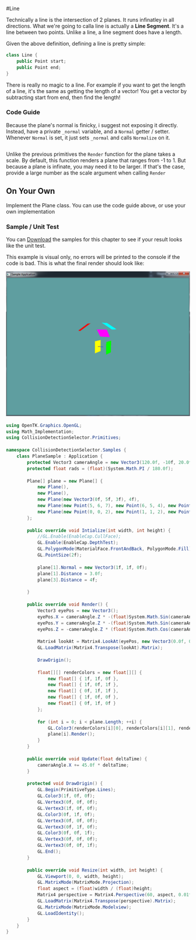 #Line

Technically a line is the intersection of 2 planes. It runs infinatley in all directions. What we're going to calla  line is actually a __Line Segment__. It's a line between two points. Unlike a line, a line segment does have a length.

Given the above definition, defining a line is pretty simple:

```cs
class Line {
    public Point start;
    public Point end;
}
```

There is really no magic to a line. For example if you want to get the length of a line, it's the same as getting the length of a vector! You get a vector by subtracting start from end, then find the length!

### Code Guide

Because the plane's normal is finicky, i suggest not exposing it directly. Instead, have a private ```_normal``` variable, and a ```Normal``` getter / setter. Whenever ```Normal``` is set, it just sets ```_normal``` and calls ```Normalize``` on it.

```cs

```

Unlike the previous primitives the ```Render``` function for the plane takes a scale. By default, this function renders a plane that ranges from -1 to 1. But because a plane is infinate, you may need it to be larger. If that's the case, provide a large number as the scale argument when calling ```Render```

## On Your Own

Implement the Plane class. You can use the code guide above, or use your own implementation

### Sample / Unit Test

You can [Download](../Samples/CollisionPlane.rar) the samples for this chapter to see if your result looks like the unit test.

This example is visual only, no errors will be printed to the console if the code is bad. This is what the final render should look like:

![SAMPLE](planes_sample_1.png)

```cs
using OpenTK.Graphics.OpenGL;
using Math_Implementation;
using CollisionDetectionSelector.Primitives;

namespace CollisionDetectionSelector.Samples {
    class PlaneSample : Application {
        protected Vector3 cameraAngle = new Vector3(120.0f, -10f, 20.0f);
        protected float rads = (float)(System.Math.PI / 180.0f);

        Plane[] plane = new Plane[] {
            new Plane(),
            new Plane(),
            new Plane(new Vector3(0f, 5f, 3f), 4f),
            new Plane(new Point(5, 6, 7), new Point(6, 5, 4), new Point(1, 2, 3)),
            new Plane(new Point(0, 0, 2), new Point(1, 1, 2), new Point(2, 0, 2))
        };

        public override void Intialize(int width, int height) {
            //GL.Enable(EnableCap.CullFace);
            GL.Enable(EnableCap.DepthTest);
            GL.PolygonMode(MaterialFace.FrontAndBack, PolygonMode.Fill);
            GL.PointSize(2f);

            plane[1].Normal = new Vector3(1f, 1f, 0f);
            plane[1].Distance = 3.0f;
            plane[3].Distance = 4f;

        }

        public override void Render() {
            Vector3 eyePos = new Vector3();
            eyePos.X = cameraAngle.Z * -(float)System.Math.Sin(cameraAngle.X * rads * (float)System.Math.Cos(cameraAngle.Y * rads));
            eyePos.Y = cameraAngle.Z * -(float)System.Math.Sin(cameraAngle.Y * rads);
            eyePos.Z = -cameraAngle.Z * (float)System.Math.Cos(cameraAngle.X * rads * (float)System.Math.Cos(cameraAngle.Y * rads));

            Matrix4 lookAt = Matrix4.LookAt(eyePos, new Vector3(0.0f, 0.0f, 0.0f), new Vector3(0.0f, 1.0f, 0.0f));
            GL.LoadMatrix(Matrix4.Transpose(lookAt).Matrix);

            DrawOrigin();

            float[][] renderColors = new float[][] {
                new float[] { 1f, 1f, 0f },
                new float[] { 1f, 0f, 1f },
                new float[] { 0f, 1f, 1f },
                new float[] { 1f, 0f, 0f },
                new float[] { 0f, 1f, 0f }
            };

            for (int i = 0; i < plane.Length; ++i) {
                GL.Color3(renderColors[i][0], renderColors[i][1], renderColors[i][2]);
                plane[i].Render();
            }
        }

        public override void Update(float deltaTime) {
            cameraAngle.X += 45.0f * deltaTime;
        }

        protected void DrawOrigin() {
            GL.Begin(PrimitiveType.Lines);
            GL.Color3(1f, 0f, 0f);
            GL.Vertex3(0f, 0f, 0f);
            GL.Vertex3(1f, 0f, 0f);
            GL.Color3(0f, 1f, 0f);
            GL.Vertex3(0f, 0f, 0f);
            GL.Vertex3(0f, 1f, 0f);
            GL.Color3(0f, 0f, 1f);
            GL.Vertex3(0f, 0f, 0f);
            GL.Vertex3(0f, 0f, 1f);
            GL.End();
        }

        public override void Resize(int width, int height) {
            GL.Viewport(0, 0, width, height);
            GL.MatrixMode(MatrixMode.Projection);
            float aspect = (float)width / (float)height;
            Matrix4 perspective = Matrix4.Perspective(60, aspect, 0.01f, 1000.0f);
            GL.LoadMatrix(Matrix4.Transpose(perspective).Matrix);
            GL.MatrixMode(MatrixMode.Modelview);
            GL.LoadIdentity();
        }
    }
}
```

